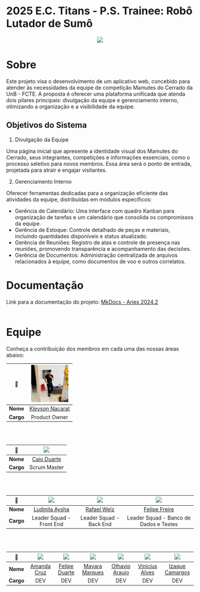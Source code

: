 # 2025 E.C. Titans - P.S. Trainee: Robô Lutador de Sumô

<p align="center">
  <img src="./docs/view/img/logoAqui" height='300px' style={{ display: 'block', margin: 'auto', marginTop: '100px' }} />
</p>

# Sobre

Este projeto visa o desenvolvimento de um aplicativo web, concebido para atender às necessidades da equipe de competição Mamutes do Cerrado da UnB - FCTE. A proposta é oferecer uma plataforma unificada que atenda dois pilares principais: divulgação da equipe e gerenciamento interno, otimizando a organização e a visibilidade da equipe.

## Objetivos do Sistema

1. Divulgação da Equipe

Uma página inicial que apresente a identidade visual dos Mamutes do Cerrado, seus integrantes, competições e informações essenciais, como o processo seletivo para novos membros. Essa área será o ponto de entrada, projetada para atrair e engajar visitantes.

2. Gerenciamento Interno

Oferecer ferramentas dedicadas para a organização eficiente das atividades da equipe, distribuídas em módulos específicos:

- Gerência de Calendário: Uma interface com quadro Kanban para organização de tarefas e um calendário que consolida os compromissos da equipe.
- Gerência de Estoque: Controle detalhado de peças e materiais, incluindo quantidades disponíveis e status atualizado.
- Gerência de Reuniões: Registro de atas e controle de presença nas reuniões, promovendo transparência e acompanhamento das decisões.
- Gerência de Documentos: Administração centralizada de arquivos relacionados à equipe, como documentos de voo e outros correlatos.
  
# Documentação

Link para a documentação do projeto: [MkDocs - Aries 2024.2](https://fga0138-mds-ajax.github.io/2024.2-Aries/) <br><br>

<!--

- Montar os tópicos com a equipe de deploy e testes 

# Instruções para iniciar o site localmente (em ambientes X)

### Dependências

- Node.js v20.13.1
- NPM (Node Package Manager)
- PostgreSQL
- Ruby
- Rails
- Docker

-->

# Equipe

Conheça a contribuição dos membros em cada uma das nossas áreas abaixo:


| **📸**    | [<img src="./docs/view/img/klei.jpg" width=100>]() |
|:---------:|:------------------------------------------------------------------------------: |
| **Nome**  | [Kleyson Nacarat](https://github.com/caioduart3)                                |  
| **Cargo** | Product Owner                                                                   |

<br></br>


| **📸**    | [<img src="https://avatars.githubusercontent.com/u/134105981?v=4" width=100>]() |
|:---------:|:------------------------------------------------------------------------------: |
| **Nome**  | [Caio Duarte](https://github.com/caioduart3)                                    |  
| **Cargo** | Scrum Master                                                                    |
 
<br></br>


| **📸**    | [<img src="https://avatars.githubusercontent.com/u/91512745?v=4" width=100>]() | [<img src="https://avatars.githubusercontent.com/u/179030119?" width=100>]() | [<img src="https://avatars.githubusercontent.com/u/62055315?v=4" width=100>]() |
|:---------:|:------------------------------------------------------------------------------:|:-------------------------------------------------------------------------------:|:------------------------------------------------------------------------------:|
| **Nome**  | [Ludmila Aysha](https://github.com/ludmilaaysha) | [Rafael Welz](https://github.com/)  | [Felipe Freire](https://github.com/FelipeFreire-gf)                           |                     
| **Cargo** | Leader Squad - Front End                           | Leader Squad - Back End                                                              | Leader Squad - Banco de Dados e Testes                                                            |

<br></br>

| **📸**    | [<img src="https://avatars.githubusercontent.com/u/128251768?v=4" width=100>]() | [<img src="https://avatars.githubusercontent.com/u/173021374?v=4" width=100>]() | [<img src="https://avatars.githubusercontent.com/u/144369305?v=4" width=100>]() | [<img src="https://avatars.githubusercontent.com/u/179030119?" width=100>]() | [<img src="https://avatars.githubusercontent.com/u/69173517?v=4" width=100>]() | [<img src="https://avatars.githubusercontent.com/u/145882190?v=4" width=100>]() |
|:---------:|:------------------------------------------------------------------------------:|:-------------------------------------------------------------------------------:|:------------------------------------------------------------------------------:|:-----------------------------------------------------------------------------------:|:------------------------------------------------------------------------------:|:-------------------------------------------------------------------------------:|
| **Nome**  | [Amanda Cruz](https://github.com/) | [Felipe Duarte](https://github.com/)  | [Mayara Marques](https://github.com/maymarquee)                           | [Othavio Araujo](https://github.com/)                            | [Vinicíus Alves](https://github.com/)                        | [Izaque Camargos](https://github.com/)                              |
| **Cargo** |  DEV   |  DEV  |  DEV  |  DEV    | DEV    | DEV    |
